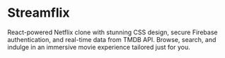 # Streamflix
React-powered Netflix clone with stunning CSS design, secure Firebase authentication, and real-time data from TMDB API. Browse, search, and indulge in an immersive movie experience tailored just for you.
